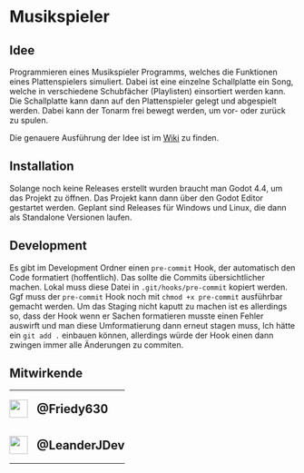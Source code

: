 # Musikspieler

## Idee

Programmieren eines Musikspieler Programms, welches die Funktionen eines Plattenspielers simuliert. Dabei ist eine einzelne Schallplatte ein Song, welche in verschiedene Schubfächer (Playlisten) einsortiert werden kann. Die Schallplatte kann dann auf den Plattenspieler gelegt und abgespielt werden. Dabei kann der Tonarm frei bewegt werden, um vor- oder zurück zu spulen.

Die genauere Ausführung der Idee ist im [Wiki](https://github.com/LeanderJDev/SoEn-SS2025-FK-LJ/wiki/Konzept) zu finden.

## Installation

Solange noch keine Releases erstellt wurden braucht man Godot 4.4, um das Projekt zu öffnen. Das Projekt kann dann über den Godot Editor gestartet werden.
Geplant sind Releases für Windows und Linux, die dann als Standalone Versionen laufen.

## Development

Es gibt im Development Ordner einen `pre-commit` Hook, der automatisch den Code formatiert (hoffentlich). Das sollte die Commits übersichtlicher machen. Lokal muss diese Datei in `.git/hooks/pre-commit` kopiert werden.
Ggf muss der `pre-commit` Hook noch mit `chmod +x pre-commit` ausführbar gemacht werden.
Um das Staging nicht kaputt zu machen ist es allerdings so, dass der Hook wenn er Sachen formatieren musste einen Fehler auswirft und man diese Umformatierung dann erneut stagen muss, Ich hätte ein `git add .` einbauen können, allerdings würde der Hook einen dann zwingen immer alle Änderungen zu commiten.

## Mitwirkende

<table cellspacing="0" cellpadding="8" style="">
	<tr>
		<td align="center" valign="middle" style="padding: 16px 0; border: 0;">
			<a href="https://github.com/Friedy630" style="display: flex; align-items: center; gap: 16px; text-decoration: none;">
				<img src="https://github.com/Friedy630.png" width="32" style="vertical-align: middle;"/>
				<span style="font-size:1.3em; vertical-align: middle;"><b>@Friedy630</b></span>
			</a>
		</td>
	</tr>
	<tr>
		<td align="center" valign="middle" style="padding: 16px 0; border: 0;">
			<a href="https://github.com/LeanderJDev" style="display: flex; align-items: center; gap: 16px; text-decoration: none;">
				<img src="https://github.com/LeanderJDev.png" width="32" style="vertical-align: middle;"/>
				<span style="font-size:1.3em; vertical-align: middle;"><b>@LeanderJDev</b></span>
			</a>
		</td>
	</tr>
</table>
